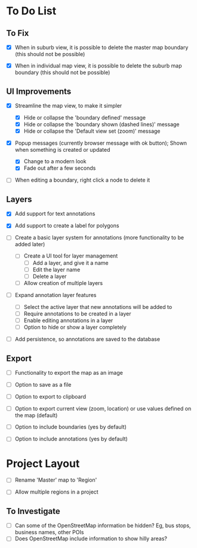 # To Do List

## To Fix

- [x] When in suburb view, it is possible to delete the master map boundary (this should not be possible)
- [x] When in individual map view, it is possible to delete the suburb map boundary (this should not be possible)


## UI Improvements

- [x] Streamline the map view, to make it simpler
  - [x] Hide or collapse the 'boundary defined' message
  - [x] Hide or collapse the 'boundary shown (dashed lines)' message
  - [x] Hide or collapse the 'Default view set (zoom)' message
- [x] Popup messages (currently browser message with ok button); Shown when something is created or updated
  - [x] Change to a modern look
  - [x] Fade out after a few seconds
- [ ] When editing a boundary, right click a node to delete it


## Layers

- [x] Add support for text annotations
- [x] Add support to create a label for polygons
- [ ] Create a basic layer system for annotations (more functionality to be added later)
  - [ ] Create a UI tool for layer management
    - [ ] Add a layer, and give it a name
    - [ ] Edit the layer name
    - [ ] Delete a layer
  - [ ] Allow creation of multiple layers
- [ ] Expand annotation layer features
  - [ ] Select the active layer that new annotations will be added to
  - [ ] Require annotations to be created in a layer
  - [ ] Enable editing annotations in a layer
  - [ ] Option to hide or show a layer completely
- [ ] Add persistence, so annotations are saved to the database


## Export

- [ ] Functionality to export the map as an image
- [ ] Option to save as a file
- [ ] Option to export to clipboard
- [ ] Option to export current view (zoom, location) or use values defined on the map (default)
- [ ] Option to include boundaries (yes by default)
- [ ] Option to include annotations (yes by default)


# Project Layout
- [ ] Rename 'Master' map to 'Region'
- [ ] Allow multiple regions in a project


## To Investigate

- [ ] Can some of the OpenStreetMap information be hidden? Eg, bus stops, business names, other POIs
- [ ] Does OpenStreetMap include information to show hilly areas?
